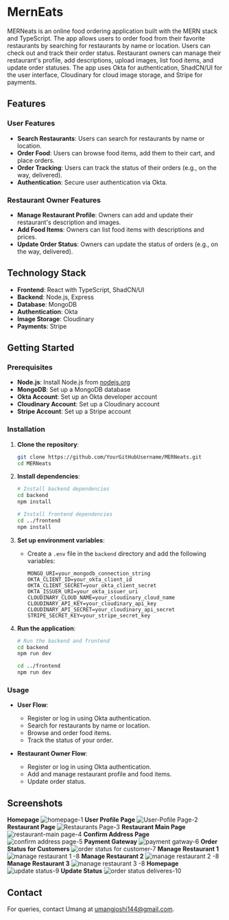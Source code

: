 
# MernEats

MERNeats is an online food ordering application built with the MERN stack and TypeScript. The app allows users to order food from their favorite restaurants by searching for restaurants by name or location. Users can check out and track their order status. Restaurant owners can manage their restaurant's profile, add descriptions, upload images, list food items, and update order statuses. The app uses Okta for authentication, ShadCN/UI for the user interface, Cloudinary for cloud image storage, and Stripe for payments.

## Features

### User Features
- **Search Restaurants**: Users can search for restaurants by name or location.
- **Order Food**: Users can browse food items, add them to their cart, and place orders.
- **Order Tracking**: Users can track the status of their orders (e.g., on the way, delivered).
- **Authentication**: Secure user authentication via Okta.

### Restaurant Owner Features
- **Manage Restaurant Profile**: Owners can add and update their restaurant's description and images.
- **Add Food Items**: Owners can list food items with descriptions and prices.
- **Update Order Status**: Owners can update the status of orders (e.g., on the way, delivered).

## Technology Stack
- **Frontend**: React with TypeScript, ShadCN/UI
- **Backend**: Node.js, Express
- **Database**: MongoDB
- **Authentication**: Okta
- **Image Storage**: Cloudinary
- **Payments**: Stripe

## Getting Started

### Prerequisites
- **Node.js**: Install Node.js from [nodejs.org](https://nodejs.org/)
- **MongoDB**: Set up a MongoDB database
- **Okta Account**: Set up an Okta developer account
- **Cloudinary Account**: Set up a Cloudinary account
- **Stripe Account**: Set up a Stripe account

### Installation

1. **Clone the repository**:
    ```bash
    git clone https://github.com/YourGitHubUsername/MERNeats.git
    cd MERNeats
    ```

2. **Install dependencies**:
    ```bash
    # Install backend dependencies
    cd backend
    npm install

    # Install frontend dependencies
    cd ../frontend
    npm install
    ```

3. **Set up environment variables**:
    - Create a `.env` file in the `backend` directory and add the following variables:
        ```plaintext
        MONGO_URI=your_mongodb_connection_string
        OKTA_CLIENT_ID=your_okta_client_id
        OKTA_CLIENT_SECRET=your_okta_client_secret
        OKTA_ISSUER_URI=your_okta_issuer_uri
        CLOUDINARY_CLOUD_NAME=your_cloudinary_cloud_name
        CLOUDINARY_API_KEY=your_cloudinary_api_key
        CLOUDINARY_API_SECRET=your_cloudinary_api_secret
        STRIPE_SECRET_KEY=your_stripe_secret_key
        ```

4. **Run the application**:
    ```bash
    # Run the backend and frontend
    cd backend
    npm run dev

    cd ../frontend
    npm run dev
    ```

### Usage

- **User Flow**:
    - Register or log in using Okta authentication.
    - Search for restaurants by name or location.
    - Browse and order food items.
    - Track the status of your order.

- **Restaurant Owner Flow**:
    - Register or log in using Okta authentication.
    - Add and manage restaurant profile and food items.
    - Update order status.

## Screenshots

**Homepage**
![homepage-1](https://github.com/UMANG-EXE/MernEats/assets/134010626/d1b472ce-e5b2-4852-9dbf-0dbb8ba7f4aa)
**User Profile Page**
![User-Pofile Page-2](https://github.com/UMANG-EXE/MernEats/assets/134010626/cb702ee7-65c8-48c0-a87f-9c0925babc6f)
**Restaurant Page**
![Restaurants Page-3](https://github.com/UMANG-EXE/MernEats/assets/134010626/dbebfb08-19d0-4fa7-bd76-b08152dce2ce)
**Restaurant Main Page**
![restaurant-main page-4](https://github.com/UMANG-EXE/MernEats/assets/134010626/2faea44c-faed-4146-ab02-27e60767a01f)
**Confirm Address Page**
![confirm address page-5](https://github.com/UMANG-EXE/MernEats/assets/134010626/36e7c6a8-bffc-493d-ba04-01f6906fb092)
**Payment Gateway**
![payment gatway-6](https://github.com/UMANG-EXE/MernEats/assets/134010626/5a61b07b-9641-4624-82c9-cd0d8453bc5c)
**Order Status for Customers**
![order status for customer-7](https://github.com/UMANG-EXE/MernEats/assets/134010626/ca59395d-95fe-404f-a907-a9a19377f862)
**Manage Restaurant 1**
![manage restaurant  1 -8](https://github.com/UMANG-EXE/MernEats/assets/134010626/74d64e3e-eac8-4371-b3be-f71280df6bd6)
**Manage Restaurant 2**
![manage restaurant  2 -8](https://github.com/UMANG-EXE/MernEats/assets/134010626/b10add95-8678-4a25-8d58-d86cb2fc59b0)
**Manage Restaurant 3**
![manage restaurant  3 -8](https://github.com/UMANG-EXE/MernEats/assets/134010626/09aa7745-db3e-4a00-a8b2-4317ce0d350d)
**Homepage**
![update status-9](https://github.com/UMANG-EXE/MernEats/assets/134010626/7f07a7e0-df65-4e49-9eda-1ab6f3fd2477)
**Update Status**
![order status deliveres-10](https://github.com/UMANG-EXE/MernEats/assets/134010626/b74ee9e0-054a-4112-a305-1bffb18f6bd1)

## Contact

For queries, contact Umang at umangjoshi144@gmail.com.
